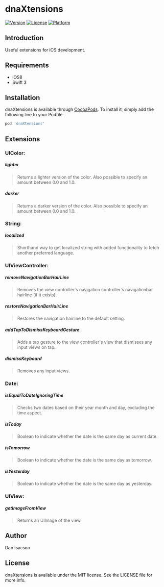 # dnaXtensions

[![Version](https://img.shields.io/cocoapods/v/dnaXtensions.svg?style=flat)](http://cocoapods.org/pods/dnaXtensions)
[![License](https://img.shields.io/cocoapods/l/dnaXtensions.svg?style=flat)](http://cocoapods.org/pods/dnaXtensions)
[![Platform](https://img.shields.io/cocoapods/p/dnaXtensions.svg?style=flat)](http://cocoapods.org/pods/dnaXtensions)

## Introduction

Useful extensions for iOS development.

## Requirements

* iOS8
* Swift 3

## Installation

dnaXtensions is available through [CocoaPods](http://cocoapods.org). To install
it, simply add the following line to your Podfile:

```ruby
pod 'dnaXtensions'
```

## Extensions

### UIColor:

##### lighter
> Returns a lighter version of the color. Also possible to specify an amount between 0.0 and 1.0.

##### darker
> Returns a darker version of the color. Also possible to specify an amount between 0.0 and 1.0.

### String:

##### localized
> Shorthand way to get localized string with added functionality to fetch another preferred language.

### UIViewController:

##### removeNavigationBarHairLine
> Removes the view controller's navigation controller's navigationbar hairline (if it exists).

##### restoreNavigationBarHairLine
> Restores the navigation hairline to the default setting.

##### addTapToDismissKeyboardGesture
> Adds a tap gesture to the view controller's view that dismisses any input views on tap.

##### dismissKeyboard
> Removes any input views.

### Date:

##### isEqualToDateIgnoringTime
> Checks two dates based on their year month and day, excluding the time aspect.

##### isToday
> Boolean to indicate whether the date is the same day as current date.

##### isTomorrow
> Boolean to indicate whether the date is the same day as tomorrow.

##### isYesterday
> Boolean to indicate whether the date is the same day as yesterday.

### UIView:

##### getImageFromView
> Returns an UIImage of the view.


## Author

Dan Isacson

## License

dnaXtensions is available under the MIT license. See the LICENSE file for more info.
